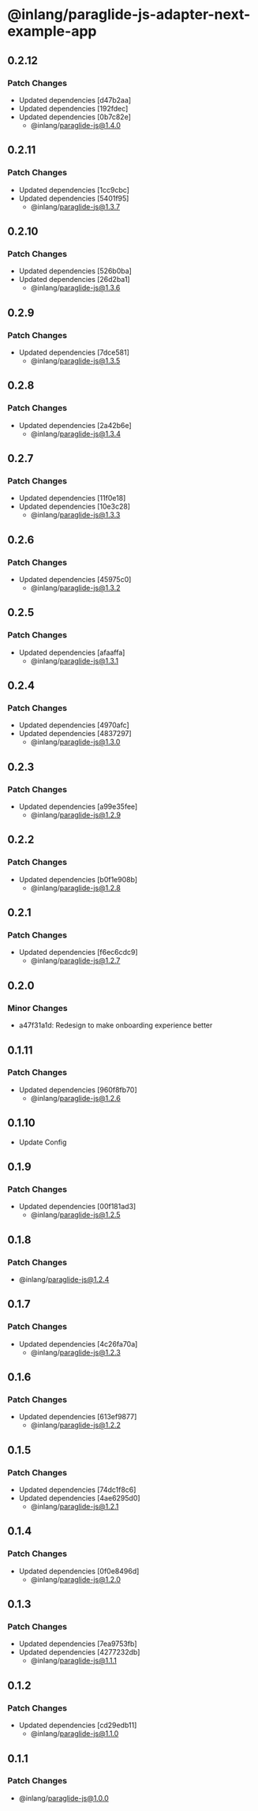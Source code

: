 # @inlang/paraglide-js-adapter-next-example-app

## 0.2.12

### Patch Changes

- Updated dependencies [d47b2aa]
- Updated dependencies [192fdec]
- Updated dependencies [0b7c82e]
  - @inlang/paraglide-js@1.4.0

## 0.2.11

### Patch Changes

- Updated dependencies [1cc9cbc]
- Updated dependencies [5401f95]
  - @inlang/paraglide-js@1.3.7

## 0.2.10

### Patch Changes

- Updated dependencies [526b0ba]
- Updated dependencies [26d2ba1]
  - @inlang/paraglide-js@1.3.6

## 0.2.9

### Patch Changes

- Updated dependencies [7dce581]
  - @inlang/paraglide-js@1.3.5

## 0.2.8

### Patch Changes

- Updated dependencies [2a42b6e]
  - @inlang/paraglide-js@1.3.4

## 0.2.7

### Patch Changes

- Updated dependencies [11f0e18]
- Updated dependencies [10e3c28]
  - @inlang/paraglide-js@1.3.3

## 0.2.6

### Patch Changes

- Updated dependencies [45975c0]
  - @inlang/paraglide-js@1.3.2

## 0.2.5

### Patch Changes

- Updated dependencies [afaaffa]
  - @inlang/paraglide-js@1.3.1

## 0.2.4

### Patch Changes

- Updated dependencies [4970afc]
- Updated dependencies [4837297]
  - @inlang/paraglide-js@1.3.0

## 0.2.3

### Patch Changes

- Updated dependencies [a99e35fee]
  - @inlang/paraglide-js@1.2.9

## 0.2.2

### Patch Changes

- Updated dependencies [b0f1e908b]
  - @inlang/paraglide-js@1.2.8

## 0.2.1

### Patch Changes

- Updated dependencies [f6ec6cdc9]
  - @inlang/paraglide-js@1.2.7

## 0.2.0

### Minor Changes

- a47f31a1d: Redesign to make onboarding experience better

## 0.1.11

### Patch Changes

- Updated dependencies [960f8fb70]
  - @inlang/paraglide-js@1.2.6

## 0.1.10

- Update Config

## 0.1.9

### Patch Changes

- Updated dependencies [00f181ad3]
  - @inlang/paraglide-js@1.2.5

## 0.1.8

### Patch Changes

- @inlang/paraglide-js@1.2.4

## 0.1.7

### Patch Changes

- Updated dependencies [4c26fa70a]
  - @inlang/paraglide-js@1.2.3

## 0.1.6

### Patch Changes

- Updated dependencies [613ef9877]
  - @inlang/paraglide-js@1.2.2

## 0.1.5

### Patch Changes

- Updated dependencies [74dc1f8c6]
- Updated dependencies [4ae6295d0]
  - @inlang/paraglide-js@1.2.1

## 0.1.4

### Patch Changes

- Updated dependencies [0f0e8496d]
  - @inlang/paraglide-js@1.2.0

## 0.1.3

### Patch Changes

- Updated dependencies [7ea9753fb]
- Updated dependencies [4277232db]
  - @inlang/paraglide-js@1.1.1

## 0.1.2

### Patch Changes

- Updated dependencies [cd29edb11]
  - @inlang/paraglide-js@1.1.0

## 0.1.1

### Patch Changes

- @inlang/paraglide-js@1.0.0
